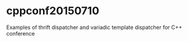 # cppconf20150710
Examples of thrift dispatcher and variadic template dispatcher for C++ conference
